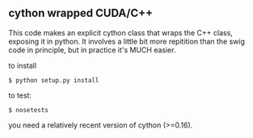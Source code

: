 ## cython wrapped CUDA/C++

This code makes an explicit cython class that wraps the C++ class, exposing it in python. It involves a little bit more repitition than the swig code in principle, but
in practice it's MUCH easier.

to install

`$ python setup.py install`

to test:

`$ nosetests`

you need a relatively recent version of cython (>=0.16).



